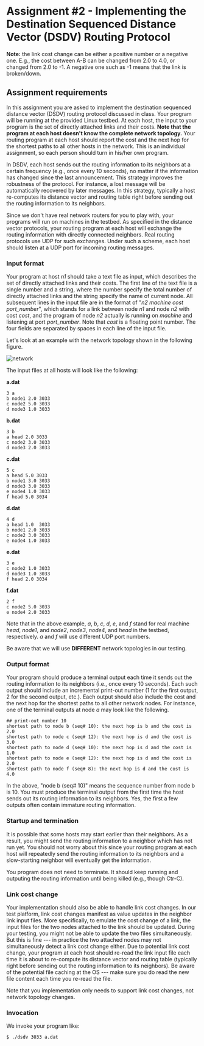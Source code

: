 Assignment #2 - Implementing the Destination Sequenced Distance Vector (DSDV) Routing Protocol
==============================================================================================

**Note:** the link cost change can be either a positive number or a negative one. E.g., the cost between A-B can be changed from 2.0 to 4.0, or changed from 2.0 to -1. A negative one such as -1 means that the link is broken/down.

Assignment requirements
-----------------------

In this assignment you are asked to implement the destination sequenced distance vector (DSDV) routing protocol discussed in class. Your program will be running at the provided Linux testbed. At each host, the input to your program is the set of directly attached links and their costs. **Note that the program at each host doesn't know the complete network topology.** Your routing program at each host should report the cost and the next hop for the shortest paths to all other hosts in the network. This is an individual assignment, so each person should turn in his/her own program.

In DSDV, each host sends out the routing information to its neighbors at a certain frequency (e.g., once every 10 seconds), no matter if the information has changed since the last announcement. This strategy improves the robustness of the protocol. For instance, a lost message will be automatically recovered by later messages. In this strategy, typically a host re-computes its distance vector and routing table right before sending out the routing information to its neighbors.

Since we don't have real network routers for you to play with, your programs will run on machines in the testbed. As specified in the distance vector protocols, your routing program at each host will exchange the routing information with directly connected neighbors. Real routing protocols use UDP for such exchanges. Under such a scheme, each host should listen at a UDP port for incoming routing messages.

### Input format ###

Your program at host *n1* should take a text file as input, which describes the set of directly attached links and their costs. The first line of the text file is a single number and a string, where the number specify the total number of directly attached links and the string specify the name of current node. All subsequent lines in the input file are in the format of "*n2 machine cost port\_number*", which stands for a link between node *n1* and node *n2* with cost *cost*, and the program of node *n2* actually is running on *machine* and listening at port *port\_number*. Note that *cost* is a floating point number. The four fields are separated by spaces in each line of the input file.

Let's look at an example with the network topology shown in the following figure.

![network](https://raw.github.com/47dev47null/dsdv/master/network.jpg "Network Topology")

The input files at all hosts will look like the following:

**a.dat**

	3 a
	b node1 2.0 3033
	c node2 5.0 3033
	d node3 1.0 3033

**b.dat**

	3 b
	a head 2.0 3033
	c node2 3.0 3033
	d node3 2.0 3033

**c.dat**

	5 c
	a head 5.0 3033
	b node1 3.0 3033
	d node3 3.0 3033
	e node4 1.0 3033
	f head 5.0 3034

**d.dat**

	4 d
	a head 1.0  3033
	b node1 2.0 3033
	c node2 3.0 3033
	e node4 1.0 3033

**e.dat**

	3 e
	c node2 1.0 3033
	d node3 1.0 3033
	f head 2.0 3034

**f.dat**

	2 f
	c node2 5.0 3033
	e node4 2.0 3033

Note that in the above example, *a*, *b*, *c*, *d*, *e*, and *f* stand for real machine *head*, *node1*, and *node2*, *node3*, *node4*, and *head* in the testbed, respectively. *a* and *f* will use different UDP port numbers.

Be aware that we will use **DIFFERENT** network topologies in our testing.

### Output format ###

Your program should produce a terminal output each time it sends out the routing information to its neighbors (i.e., once every 10 seconds). Each such output should include an incremental print-out number (1 for the first output, 2 for the second output, etc.). Each output should also include the cost and the next hop for the shortest paths to all other network nodes. For instance, one of the terminal outputs at node *a* may look like the following.

	## print-out number 10
	shortest path to node b (seq# 10): the next hop is b and the cost is 2.0
	shortest path to node c (seq# 12): the next hop is d and the cost is 3.0
	shortest path to node d (seq# 10): the next hop is d and the cost is 1.0
	shortest path to node e (seq# 12): the next hop is d and the cost is 2.0
	shortest path to node f (seq# 8): the next hop is d and the cost is 4.0

In the above, "node b (seq# 10)" means the sequence number from node b is 10. You must produce the terminal output from the first time the host sends out its routing information to its neighbors. Yes, the first a few outputs often contain immature routing information.

### Startup and termination ###

It is possible that some hosts may start earlier than their neighbors. As a result, you might send the routing information to a neighbor which has not run yet. You should not worry about this since your routing program at each host will repeatedly send the routing information to its neighbors and a slow-starting neighbor will eventually get the information.

You program does not need to terminate. It should keep running and outputing the routing information until being killed (e.g., though Ctr-C).

### Link cost change ###

Your implementation should also be able to handle link cost changes. In our test platform, link cost changes manifest as value updates in the neighbor link input files. More specifically, to emulate the cost change of a link, the input files for the two nodes attached to the link should be updated. During your testing, you might not be able to update the two files simultaneously. But this is fine --- in practice the two attached nodes may not simultaneously detect a link cost change either. Due to potential link cost change, your program at each host should re-read the link input file each time it is about to re-compute its distance vector and routing table (typically right before sending out the routing information to its neighbors). Be aware of the potential file caching at the OS --- make sure you do read the new file content each time you re-read the file.

Note that you implementation only needs to support link cost changes, not network topology changes.

### Invocation ###

We invoke your program like:

	$ ./dsdv 3033 a.dat

